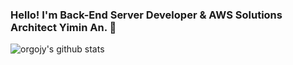 ### Hello! I'm Back-End Server Developer & AWS Solutions Architect Yimin An. :wave:

![orgojy's github stats](https://github-readme-stats.vercel.app/api?username=orgojy&show_icons=true&theme=radical)

<!--
https://github.com/ikatyang/emoji-cheat-sheet/blob/master/README.md
https://zzsza.github.io/development/2020/07/10/make-github-profile-readme
-->
